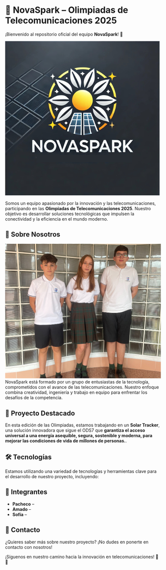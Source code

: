 # 🚀 NovaSpark – Olimpiadas de Telecomunicaciones 2025

¡Bienvenido al repositorio oficial del equipo **NovaSpark**! 🌟  

![NovaSpark Logo](imagenes/Logo_NovaSpark.png)

Somos un equipo apasionado por la innovación y las telecomunicaciones, participando en las **Olimpiadas de Telecomunicaciones 2025**. Nuestro objetivo es desarrollar soluciones tecnológicas que impulsen la conectividad y la eficiencia en el mundo moderno.

## 📌 Sobre Nosotros  
![NovaSpark Logo](imagenes/imagen1.jpg)
NovaSpark está formado por un grupo de entusiastas de la tecnología, comprometidos con el avance de las telecomunicaciones. Nuestro enfoque combina creatividad, ingeniería y trabajo en equipo para enfrentar los desafíos de la competencia.

## 🚀 Proyecto Destacado  
En esta edición de las Olimpiadas, estamos trabajando en un **Solar Tracker**, una solución innovadora que sigue el ODS7 que **garantiza el acceso universal a una energía asequible, segura, sostenible y moderna, para mejorar las condiciones de vida de millones de personas.**.

## 🛠️ Tecnologías  
Estamos utilizando una variedad de tecnologías y herramientas clave para el desarrollo de nuestro proyecto, incluyendo:

## 👥 Integrantes  
- **Pacheco** –  
- **Amado** – 
- **Sofía** –

## 📢 Contacto  
¿Quieres saber más sobre nuestro proyecto? ¡No dudes en ponerte en contacto con nosotros!   

¡Síguenos en nuestro camino hacia la innovación en telecomunicaciones! 🚀🔥
